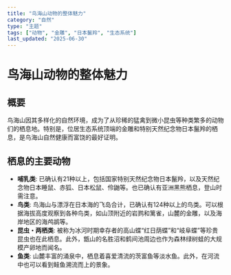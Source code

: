 ```yaml
---
title: "鸟海山动物的整体魅力"
category: "自然"
type: "主题"
tags: ["动物", "金雕", "日本鬣羚", "生态系统"]
last_updated: "2025-06-30"
---
```


# 鸟海山动物的整体魅力

## 概要
鸟海山因其多样化的自然环境，成为了从珍稀的猛禽到微小昆虫等种类繁多的动物们的栖息地。特别是，位居生态系统顶端的金雕和特别天然纪念物日本鬣羚的栖息，是鸟海山自然健康而富饶的最好证明。

## 栖息的主要动物
- **哺乳类**: 已确认有21种以上，包括国家特别天然纪念物日本鬣羚，以及天然纪念物日本睡鼠、赤狐、日本松鼠、伶鼬等。也已确认有亚洲黑熊栖息，登山时需注意。
- **鸟类**: 鸟海山与漂浮在日本海的飞岛合计，已确认有124种以上的鸟类。可以根据海拔高度观察到各种鸟类，如山顶附近的岩鹨和篱雀，山麓的金雕，以及海岸地区的海鸬鹚等。
- **昆虫・两栖类**: 被称为冰河时期幸存者的高山蝶“红日荫蝶”和“岐阜蝶”等珍贵昆虫也在此栖息。此外，甑山的名胜沼和鹤间池周边也作为森林绿树蛙的大规模产卵地而闻名。
- **鱼类**: 山麓丰富的涌泉中，栖息着喜爱清流的茨富鱼等淡水鱼。此外，在河流中也可以看到鲑鱼溯流而上的景象。